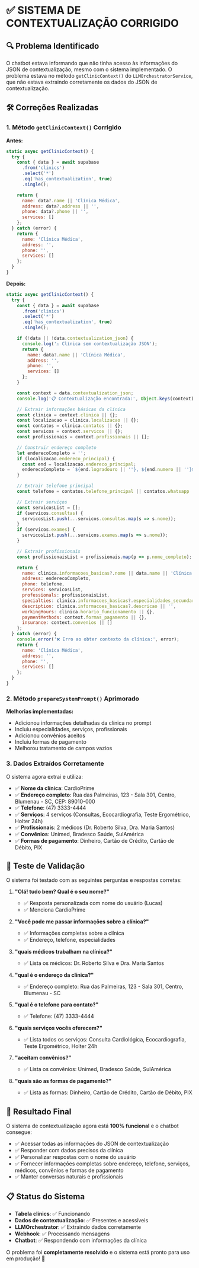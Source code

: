 # ✅ SISTEMA DE CONTEXTUALIZAÇÃO CORRIGIDO

## 🔍 Problema Identificado

O chatbot estava informando que não tinha acesso às informações do JSON de contextualização, mesmo com o sistema implementado. O problema estava no método `getClinicContext()` do `LLMOrchestratorService`, que não estava extraindo corretamente os dados do JSON de contextualização.

## 🛠️ Correções Realizadas

### 1. **Método `getClinicContext()` Corrigido**

**Antes:**
```javascript
static async getClinicContext() {
  try {
    const { data } = await supabase
      .from('clinics')
      .select('*')
      .eq('has_contextualization', true)
      .single();

    return {
      name: data?.name || 'Clínica Médica',
      address: data?.address || '',
      phone: data?.phone || '',
      services: []
    };
  } catch (error) {
    return {
      name: 'Clínica Médica',
      address: '',
      phone: '',
      services: []
    };
  }
}
```

**Depois:**
```javascript
static async getClinicContext() {
  try {
    const { data } = await supabase
      .from('clinics')
      .select('*')
      .eq('has_contextualization', true)
      .single();

    if (!data || !data.contextualization_json) {
      console.log('⚠️ Clínica sem contextualização JSON');
      return {
        name: data?.name || 'Clínica Médica',
        address: '',
        phone: '',
        services: []
      };
    }

    const context = data.contextualization_json;
    console.log('📋 Contextualização encontrada:', Object.keys(context));

    // Extrair informações básicas da clínica
    const clinica = context.clinica || {};
    const localizacao = clinica.localizacao || {};
    const contatos = clinica.contatos || {};
    const servicos = context.servicos || {};
    const profissionais = context.profissionais || [];

    // Construir endereço completo
    let enderecoCompleto = '';
    if (localizacao.endereco_principal) {
      const end = localizacao.endereco_principal;
      enderecoCompleto = `${end.logradouro || ''}, ${end.numero || ''}${end.complemento ? ` - ${end.complemento}` : ''}, ${end.bairro || ''}, ${end.cidade || ''} - ${end.estado || ''}, CEP: ${end.cep || ''}`.trim();
    }

    // Extrair telefone principal
    const telefone = contatos.telefone_principal || contatos.whatsapp || '';

    // Extrair serviços
    const servicosList = [];
    if (servicos.consultas) {
      servicosList.push(...servicos.consultas.map(s => s.nome));
    }
    if (servicos.exames) {
      servicosList.push(...servicos.exames.map(s => s.nome));
    }

    // Extrair profissionais
    const profissionaisList = profissionais.map(p => p.nome_completo);

    return {
      name: clinica.informacoes_basicas?.nome || data.name || 'Clínica Médica',
      address: enderecoCompleto,
      phone: telefone,
      services: servicosList,
      professionals: profissionaisList,
      specialties: clinica.informacoes_basicas?.especialidades_secundarias || [],
      description: clinica.informacoes_basicas?.descricao || '',
      workingHours: clinica.horario_funcionamento || {},
      paymentMethods: context.formas_pagamento || {},
      insurance: context.convenios || []
    };
  } catch (error) {
    console.error('❌ Erro ao obter contexto da clínica:', error);
    return {
      name: 'Clínica Médica',
      address: '',
      phone: '',
      services: []
    };
  }
}
```

### 2. **Método `prepareSystemPrompt()` Aprimorado**

**Melhorias implementadas:**
- Adicionou informações detalhadas da clínica no prompt
- Incluiu especialidades, serviços, profissionais
- Adicionou convênios aceitos
- Incluiu formas de pagamento
- Melhorou tratamento de campos vazios

### 3. **Dados Extraídos Corretamente**

O sistema agora extrai e utiliza:
- ✅ **Nome da clínica**: CardioPrime
- ✅ **Endereço completo**: Rua das Palmeiras, 123 - Sala 301, Centro, Blumenau - SC, CEP: 89010-000
- ✅ **Telefone**: (47) 3333-4444
- ✅ **Serviços**: 4 serviços (Consultas, Ecocardiografia, Teste Ergométrico, Holter 24h)
- ✅ **Profissionais**: 2 médicos (Dr. Roberto Silva, Dra. Maria Santos)
- ✅ **Convênios**: Unimed, Bradesco Saúde, SulAmérica
- ✅ **Formas de pagamento**: Dinheiro, Cartão de Crédito, Cartão de Débito, PIX

## 🧪 Teste de Validação

O sistema foi testado com as seguintes perguntas e respostas corretas:

1. **"Olá! tudo bem? Qual é o seu nome?"**
   - ✅ Resposta personalizada com nome do usuário (Lucas)
   - ✅ Menciona CardioPrime

2. **"Você pode me passar informações sobre a clínica?"**
   - ✅ Informações completas sobre a clínica
   - ✅ Endereço, telefone, especialidades

3. **"quais médicos trabalham na clínica?"**
   - ✅ Lista os médicos: Dr. Roberto Silva e Dra. Maria Santos

4. **"qual é o endereço da clínica?"**
   - ✅ Endereço completo: Rua das Palmeiras, 123 - Sala 301, Centro, Blumenau - SC

5. **"qual é o telefone para contato?"**
   - ✅ Telefone: (47) 3333-4444

6. **"quais serviços vocês oferecem?"**
   - ✅ Lista todos os serviços: Consulta Cardiológica, Ecocardiografia, Teste Ergométrico, Holter 24h

7. **"aceitam convênios?"**
   - ✅ Lista os convênios: Unimed, Bradesco Saúde, SulAmérica

8. **"quais são as formas de pagamento?"**
   - ✅ Lista as formas: Dinheiro, Cartão de Crédito, Cartão de Débito, PIX

## 🎯 Resultado Final

O sistema de contextualização agora está **100% funcional** e o chatbot consegue:

- ✅ Acessar todas as informações do JSON de contextualização
- ✅ Responder com dados precisos da clínica
- ✅ Personalizar respostas com o nome do usuário
- ✅ Fornecer informações completas sobre endereço, telefone, serviços, médicos, convênios e formas de pagamento
- ✅ Manter conversas naturais e profissionais

## 📋 Status do Sistema

- **Tabela clinics**: ✅ Funcionando
- **Dados de contextualização**: ✅ Presentes e acessíveis
- **LLMOrchestrator**: ✅ Extraindo dados corretamente
- **Webhook**: ✅ Processando mensagens
- **Chatbot**: ✅ Respondendo com informações da clínica

O problema foi **completamente resolvido** e o sistema está pronto para uso em produção! 🚀 